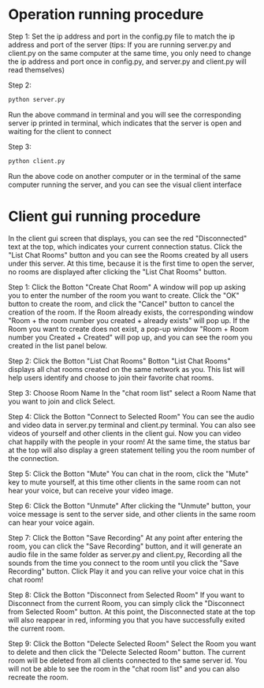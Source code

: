 # Operation running procedure

Step 1: Set the ip address and port in the config.py file to match the ip address and port of the server (tips: If you are running server.py and client.py on the same computer at the same time, you only need to change the ip address and port once in config.py, and server.py and client.py will read themselves)

Step 2: 
```bash
python server.py
```
Run the above command in terminal and you will see the corresponding server ip printed in terminal, which indicates that the server is open and waiting for the client to connect

Step 3:
```bash
python client.py
```
Run the above code on another computer or in the terminal of the same computer running the server, and you can see the visual client interface

# Client gui running procedure
In the client gui screen that displays, you can see the red "Disconnected" text at the top, which indicates your current connection status. Click the "List Chat Rooms" button and you can see the Rooms created by all users under this server. At this time, because it is the first time to open the server, no rooms are displayed after clicking the "List Chat Rooms" button.

Step 1: Click the Botton "Create Chat Room"
A window will pop up asking you to enter the number of the room you want to create. Click the "OK" button to create the room, and click the "Cancel" button to cancel the creation of the room. If the Room already exists, the corresponding window "Room + the room number you created + already exists" will pop up. If the Room you want to create does not exist, a pop-up window "Room + Room number you Created + Created" will pop up, and you can see the room you created in the list panel below.

Step 2: Click the Botton "List Chat Rooms"
Botton "List Chat Rooms" displays all chat rooms created on the same network as you. This list will help users identify and choose to join their favorite chat rooms.

Step 3: Choose Room Name 
In the "chat room list" select a Room Name that you want to join and click Select.

Step 4: Click the Botton "Connect to Selected Room"
You can see the audio and video data in server.py terminal and client.py terminal.  You can also see videos of yourself and other clients in the client gui. Now you can video chat happily with the people in your room!  At the same time, the status bar at the top will also display a green statement telling you the room number of the connection.

Step 5: Click the Botton "Mute"
You can chat in the room, click the "Mute" key to mute yourself, at this time other clients in the same room can not hear your voice, but can receive your video image.

Step 6: Click the Botton "Unmute"
After clicking the "Unmute" button, your voice message is sent to the server side, and other clients in the same room can hear your voice again.

Step 7: Click the Botton "Save Recording"
At any point after entering the room, you can click the "Save Recording" button, and it will generate an audio file in the same folder as server.py and client.py, Recording all the sounds from the time you connect to the room until you click the "Save Recording" button. Click Play it and you can relive your voice chat in this chat room!

Step 8: Click the Botton "Disconnect from Selected Room"
If you want to Disconnect from the current Room, you can simply click the "Disconnect from Selected Room" button. At this point, the Disconnected state at the top will also reappear in red, informing you that you have successfully exited the current room.

Step 9: Click the Botton "Delecte Selected Room"
Select the Room you want to delete and then click the "Delecte Selected Room" button. The current room will be deleted from all clients connected to the same server id. You will not be able to see the room in the "chat room list" and you can also recreate the room.
